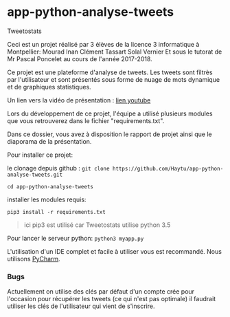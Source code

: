 # app-python-analyse-tweets

Tweetostats

Ceci est un projet réalisé par 3 élèves de la licence 3 informatique à Montpellier:
Mourad Inan
Clément Tassart
Solal Vernier
Et sous le tutorat de Mr Pascal Poncelet au cours de l'année 2017-2018.

Ce projet est une plateforme d'analyse de tweets. Les tweets sont filtrès par l'utilisateur et sont présentés sous forme de nuage de mots dynamique et de graphiques statistiques.

Un lien vers la vidéo de présentation : [lien youtube](https://www.youtube.com/watch?v=tZ1IKJi-IQg)

Lors du développement de ce projet, l'équipe a utilisé plusieurs modules que vous retrouverez dans le fichier "requirements.txt".

Dans ce dossier, vous avez à disposition le rapport de projet ainsi que le diaporama de la présentation.

Pour installer ce projet: 

le clonage depuis github :
`git clone https://github.com/Haytu/app-python-analyse-tweets.git`

`cd app-python-analyse-tweets`

installer les modules requis:

`pip3 install -r requirements.txt`
>ici pip3 est utilisé car Tweetostats utilise python 3.5

Pour lancer le serveur python: 
`python3 myapp.py`

L'utilisation d'un IDE complet et facile à utiliser vous est recommandé. Nous utilisons [PyCharm](https://www.jetbrains.com/pycharm/).

### Bugs
Actuellement on utilise des clés par défaut d'un compte crée pour l'occasion 
pour récupérer les tweets (ce qui n'est pas optimale) il faudrait utiliser
les clés de l'utilisateur qui vient de s'inscrire.



    



